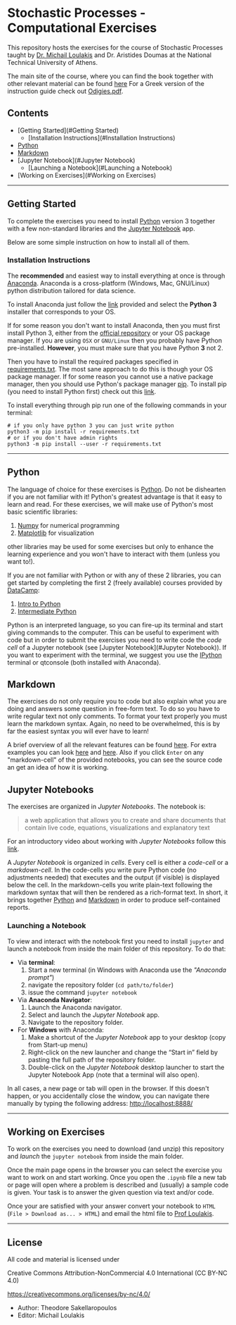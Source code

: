 # Stochastic Processes - Computational Exercises

This repository hosts the exercises for the course of Stochastic Processes
taught by [Dr. Michail Loulakis](www.math.ntua.gr/~loulakis/info/Home.html) 
and Dr. Aristides Doumas at the National Technical University of Athens.

The main site of the course, where you can find the book together with other 
relevant material can be found
[here](http://mycourses.ntua.gr/course_description/index.php?cidReq=SEMFE1120)
For a Greek version of the instruction guide check out [Odigies.pdf](Odigies.pdf).


## Contents

* [Getting Started](#Getting Started)
  * [Installation Instructions](#Installation Instructions)
* [Python](#Python)
* [Markdown](#Markdown)
* [Jupyter Notebook](#Jupyter Notebook)
  * [Launching a Notebook](#Launching a Notebook)
* [Working on Exercises](#Working on Exercises)

---

## Getting Started

To complete the exercises you need to install [Python](https://www.python.org)
version 3 together with a few non-standard libraries and the
[Jupyter Notebook](https://jupyter.org) app.

Below are some simple instruction on how to install all of them.


### Installation Instructions

The **recommended** and easiest way to install everything at once is through
[Anaconda](https://www.continuum.io/downloads).
Anaconda is a cross-platform (Windows, Mac, GNU/Linux)
python distribution tailored for data science.

To install Anaconda just follow the [link](https://www.continuum.io/downloads)
provided and select the **Python 3** installer that corresponds to your OS.

If for some reason you don't want to install Anaconda, then you must
first install Python 3, either from the [official repository](https://www.python.org) 
or your OS package manager. If you are using `OSX` or `GNU/Linux` then you probably
have Python pre-installed. **However**, you must make sure that you have
Python **3** not 2.

Then you have to install the required packages
specified in [requirements.txt](requirements.txt).
The most sane approach to do this is though your OS package manager. 
If for some reason you cannot use a native package manager, 
then you should use Python's package manager 
[pip](https://docs.python.org/3/installing/).
To install pip (you need to install Python first) check out this
[link](https://pip.pypa.io/en/stable/installing/).

To install everything through pip run one of the following commands in your terminal:

``` shell
# if you only have python 3 you can just write python
python3 -m pip install -r requirements.txt
# or if you don't have admin rights
python3 -m pip install --user -r requirements.txt
```

---

## Python

The language of choice for these exercises is [Python](https://www.python.org/).
Do not be dishearten if you are not familiar with it!
Python's greatest advantage is that it easy to learn and read.
For these exercises, we will make use of Python's most basic scientific libraries:

1. [Numpy](http://www.numpy.org/) for numerical programming
2. [Matplotlib](http://matplotlib.org/) for visualization

other libraries may be used for some exercises but only
to enhance the learning experience and you won't have to interact with them
(unless you want to!).

If you are not familiar with Python or with any of these 2 libraries,
you can get started by completing the first 2 (freely available) courses
provided by [DataCamp](https://www.datacamp.com):

1. [Intro to Python](https://www.datacamp.com/courses/intro-to-python-for-data-science)
2. [Intermediate Python](https://www.datacamp.com/courses/intermediate-python-for-data-science)

Python is an interpreted language, so you can fire-up its terminal and start
giving commands to the computer. This can be useful to experiment with code but
in order to submit the exercises you need to write code the *code cell* of a Jupyter
notebook (see [Jupyter Notebook](#Jupyter Notebook)). If you want to experiment with the terminal,
we suggest you use the [IPython](https://ipython.org/) terminal or qtconsole
(both installed with Anaconda).


## Markdown

The exercises do not only require you to code but also explain what you are doing
and answers some question in free-form text. To do so you have to write regular
text not only comments. To format your text properly you must learn
the markdown syntax. Again, no need to be overwhelmed, this is by far the
easiest syntax you will ever have to learn! 

A brief overview of all the relevant features can be found 
[here](https://goo.gl/PTQn6). For extra examples you can look
[here](https://guides.github.com/features/mastering-markdown/) and
[here](https://github.com/adam-p/markdown-here/wiki/Markdown-Cheatsheet).
Also if you click `Enter` on any "markdown-cell" of the provided notebooks, you can
see the source code an get an idea of how it is working.


## Jupyter Notebooks

The exercises are organized in *Jupyter Notebooks*. The notebook is:

> a web application that allows you to create and share documents
> that contain live code, equations, visualizations and explanatory text

For an introductory video about working with *Jupyter Notebooks* follow
this [link](https://youtu.be/HW29067qVWk).

A *Jupyter Notebook* is organized in *cells*. Every cell is either a *code-cell*
or a *markdown-cell*. In the code-cells you write pure Python code (no adjustments needed)
that executes and the output (if visible) is displayed below the cell.
In the markdown-cells you write plain-text following the markdown syntax that will
then be rendered as a rich-format text. In short, it brings together [Python](#Python) and
[Markdown](#Markdown) in order to produce self-contained reports.

### Launching a Notebook

To view and interact with the notebook first you need to install `jupyter` and launch
a notebook from inside the main folder of this repository. To do that:

* Via **terminal**:
  1. Start a new terminal (in Windows with Anaconda use the *"Anaconda prompt"*)
  2. navigate the repository folder (`cd path/to/folder`)
  3. issue the command `jupyter notebook`
* Via **Anaconda Navigator**:
  1. Launch the Anaconda navigator.
  2. Select and launch the *Jupyter Notebook* app.
  3. Navigate to the repository folder.
* For **Windows** with Anaconda:
  1. Make a shortcut of the *Jupyter Notebook* app to your desktop
  (copy from Start-up menu)
  2. Right-click on the new launcher and change the “Start in” field
  by pasting the full path of the repository folder.
  3. Double-click on the *Jupyter Notebook* desktop launcher
  to start the Jupyter Notebook App (note that a terminal will also open).

In all cases, a new page or tab will open in the browser.
If this doesn't happen, or you accidentally close the window,
you can navigate there manually by typing the following address:
[http://localhost:8888/](http://localhost:8888/)

---

## Working on Exercises

To work on the exercises you need to download (and unzip) this repository and
*launch* the `jupyter notebook` from inside the main folder.

Once the main page opens in the browser you can select the exercise you want
to work on and start working. Once you open the `.ipynb` file a new tab or page
will open where a problem is described and (usually) a sample code is given.
Your task is to answer the given question via text and/or code.

Once your are satisfied with your answer convert your notebook to `HTML` 
(`File > Download as... > HTML`) and email the html file to 
[Prof Loulakis](www.math.ntua.gr/~loulakis/info/Home.html).

--- 

## License

All code and material is licensed under

Creative Commons Attribution-NonCommercial 4.0 International (CC BY-NC 4.0)

https://creativecommons.org/licenses/by-nc/4.0/

* Author: Theodore Sakellaropoulos
* Editor: Michail Loulakis
